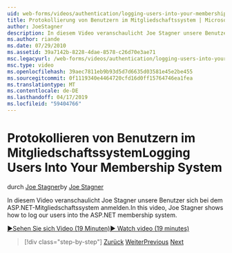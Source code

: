 ```yaml
---
uid: web-forms/videos/authentication/logging-users-into-your-membership-system
title: Protokollierung von Benutzern im Mitgliedschaftssystem | Microsoft-Dokumentation
author: JoeStagner
description: In diesem Video veranschaulicht Joe Stagner unsere Benutzer sich bei dem ASP.NET-Mitgliedschaftssystem anmelden.
ms.author: riande
ms.date: 07/29/2010
ms.assetid: 39a7142b-8228-4dae-8578-c26d70e3ae71
msc.legacyurl: /web-forms/videos/authentication/logging-users-into-your-membership-system
msc.type: video
ms.openlocfilehash: 39aec7811eb9b93d5d7d6635d03581e45e2be455
ms.sourcegitcommit: 0f1119340e4464720cfd16d0ff15764746ea1fea
ms.translationtype: MT
ms.contentlocale: de-DE
ms.lasthandoff: 04/17/2019
ms.locfileid: "59404766"
---
```

# <a name="logging-users-into-your-membership-system"></a><span data-ttu-id="9e861-103">Protokollieren von Benutzern im Mitgliedschaftssystem</span><span class="sxs-lookup"><span data-stu-id="9e861-103">Logging Users Into Your Membership System</span></span>

<span data-ttu-id="9e861-104">durch [Joe Stagner](https://github.com/JoeStagner)</span><span class="sxs-lookup"><span data-stu-id="9e861-104">by [Joe Stagner](https://github.com/JoeStagner)</span></span>

<span data-ttu-id="9e861-105">In diesem Video veranschaulicht Joe Stagner unsere Benutzer sich bei dem ASP.NET-Mitgliedschaftssystem anmelden.</span><span class="sxs-lookup"><span data-stu-id="9e861-105">In this video, Joe Stagner shows how to log our users into the ASP.NET membership system.</span></span>

[<span data-ttu-id="9e861-106">&#9654;Sehen Sie sich Video (19 Minuten)</span><span class="sxs-lookup"><span data-stu-id="9e861-106">&#9654; Watch video (19 minutes)</span></span>](https://channel9.msdn.com/Blogs/ASP-NET-Site-Videos/logging-users-into-your-membership-system)

> [!div class="step-by-step"]
> <span data-ttu-id="9e861-107">[Zurück](adding-users-to-your-membership-system.md)
> [Weiter](implement-the-registration-verification-pattern.md)</span><span class="sxs-lookup"><span data-stu-id="9e861-107">[Previous](adding-users-to-your-membership-system.md)
[Next](implement-the-registration-verification-pattern.md)</span></span>
